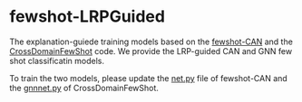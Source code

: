 # fewshot-LRPGuided
The explanation-guiede training models based on the [fewshot-CAN](https://github.com/blue-blue272/fewshot-CAN) and the [CrossDomainFewShot](https://github.com/hytseng0509/CrossDomainFewShot) code.
We provide the LRP-guided CAN and GNN few shot classificatin models.

To train the two models, please update the [net.py](https://github.com/blue-blue272/fewshot-CAN/blob/master/torchFewShot/models/net.py) file of fewshot-CAN and the [gnnnet.py](https://github.com/hytseng0509/CrossDomainFewShot/blob/master/methods/gnnnet.py) of CrossDomainFewShot.
